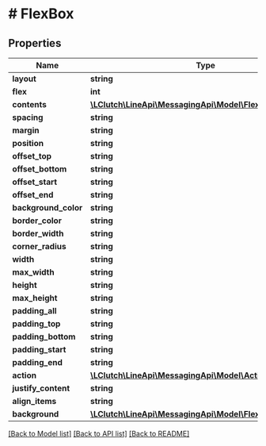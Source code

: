# # FlexBox

## Properties

Name | Type | Description | Notes
------------ | ------------- | ------------- | -------------
**layout** | **string** |  |
**flex** | **int** |  | [optional]
**contents** | [**\LClutch\LineApi\MessagingApi\Model\FlexComponent[]**](FlexComponent.md) |  |
**spacing** | **string** |  | [optional]
**margin** | **string** |  | [optional]
**position** | **string** |  | [optional]
**offset_top** | **string** |  | [optional]
**offset_bottom** | **string** |  | [optional]
**offset_start** | **string** |  | [optional]
**offset_end** | **string** |  | [optional]
**background_color** | **string** |  | [optional]
**border_color** | **string** |  | [optional]
**border_width** | **string** |  | [optional]
**corner_radius** | **string** |  | [optional]
**width** | **string** |  | [optional]
**max_width** | **string** |  | [optional]
**height** | **string** |  | [optional]
**max_height** | **string** |  | [optional]
**padding_all** | **string** |  | [optional]
**padding_top** | **string** |  | [optional]
**padding_bottom** | **string** |  | [optional]
**padding_start** | **string** |  | [optional]
**padding_end** | **string** |  | [optional]
**action** | [**\LClutch\LineApi\MessagingApi\Model\Action**](Action.md) |  | [optional]
**justify_content** | **string** |  | [optional]
**align_items** | **string** |  | [optional]
**background** | [**\LClutch\LineApi\MessagingApi\Model\FlexBoxBackground**](FlexBoxBackground.md) |  | [optional]

[[Back to Model list]](../../README.md#models) [[Back to API list]](../../README.md#endpoints) [[Back to README]](../../README.md)
